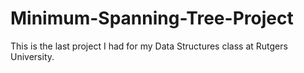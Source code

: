 # Minimum-Spanning-Tree-Project
This is the last project I had for my Data Structures class at Rutgers University. 
